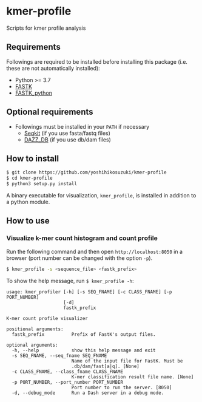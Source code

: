 # kmer-profile
Scripts for kmer profile analysis

## Requirements

Followings are required to be installed before installing this package (i.e. these are not automatically installed):

- Python >= 3.7
- [FASTK](https://github.com/thegenemyers/FASTK)
- [FASTK_python](https://github.com/yoshihikosuzuki/FASTK_python)

## Optional requirements

- Followings must be installed in your `PATH` if necessary
  - [Seqkit](https://bioinf.shenwei.me/seqkit/) (if you use fasta/fastq files)
  - [DAZZ_DB](https://github.com/thegenemyers/DAZZ_DB) (if you use db/dam files)

## How to install 

```bash
$ git clone https://github.com/yoshihikosuzuki/kmer-profile
$ cd kmer-profile
$ python3 setup.py install
```

A binary executable for visualization, `kmer_profile`, is installed in addition to a python module.

## How to use

### Visualize k-mer count histogram and count profile

Run the following command and then open `http://localhost:8050` in a browser (port number can be changed with the option `-p`).

```bash
$ kmer_profile -s <sequence_file> <fastk_prefix>
```

To show the help message, run `$ kmer_profile -h`:

```text
usage: kmer_profiler [-h] [-s SEQ_FNAME] [-c CLASS_FNAME] [-p PORT_NUMBER]
                     [-d]
                     fastk_prefix

K-mer count profile visualizer

positional arguments:
  fastk_prefix          Prefix of FastK's output files.

optional arguments:
  -h, --help            show this help message and exit
  -s SEQ_FNAME, --seq_fname SEQ_FNAME
                        Name of the input file for FastK. Must be
                        .db/dam/fast[a|q]. [None]
  -c CLASS_FNAME, --class_fname CLASS_FNAME
                        K-mer classification result file name. [None]
  -p PORT_NUMBER, --port_number PORT_NUMBER
                        Port number to run the server. [8050]
  -d, --debug_mode      Run a Dash server in a debug mode.
```
